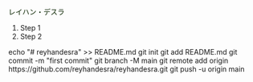 <body>

<font color=”rgb(0,255,0)”>レイハン・デスラ </font>

 </body>
 <ol>

<li> Step 1 </li>

<li> Step 2 </li>

</ol>
echo "# reyhandesra" >> README.md
git init
git add README.md
git commit -m "first commit"
git branch -M main
git remote add origin https://github.com/reyhandesra/reyhandesra.git
git push -u origin main
